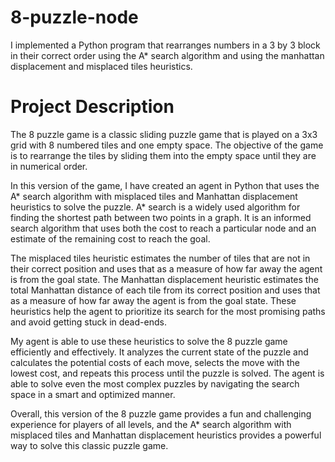 # 8-puzzle-node
I implemented a Python program that rearranges numbers in a 3 by 3 block in their correct order using the A* search algorithm and using the manhattan displacement and misplaced tiles heuristics.
# Project Description
The 8 puzzle game is a classic sliding puzzle game that is played on a 3x3 grid with 8 numbered tiles and one empty space. The objective of the game is to rearrange the tiles by sliding them into the empty space until they are in numerical order.

In this version of the game, I have created an agent in Python that uses the A* search algorithm with misplaced tiles and Manhattan displacement heuristics to solve the puzzle. A* search is a widely used algorithm for finding the shortest path between two points in a graph. It is an informed search algorithm that uses both the cost to reach a particular node and an estimate of the remaining cost to reach the goal.

The misplaced tiles heuristic estimates the number of tiles that are not in their correct position and uses that as a measure of how far away the agent is from the goal state. The Manhattan displacement heuristic estimates the total Manhattan distance of each tile from its correct position and uses that as a measure of how far away the agent is from the goal state. These heuristics help the agent to prioritize its search for the most promising paths and avoid getting stuck in dead-ends.

My agent is able to use these heuristics to solve the 8 puzzle game efficiently and effectively. It analyzes the current state of the puzzle and calculates the potential costs of each move, selects the move with the lowest cost, and repeats this process until the puzzle is solved. The agent is able to solve even the most complex puzzles by navigating the search space in a smart and optimized manner.

Overall, this version of the 8 puzzle game provides a fun and challenging experience for players of all levels, and the A* search algorithm with misplaced tiles and Manhattan displacement heuristics provides a powerful way to solve this classic puzzle game.
